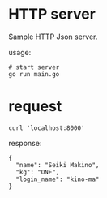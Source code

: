 # HTTP server

Sample HTTP Json server.

usage:
```
# start server
go run main.go
```

# request
```
curl 'localhost:8000'
```

response:
```
{
  "name": "Seiki Makino",
  "kg": "ONE",
  "login_name": "kino-ma"
}
```
